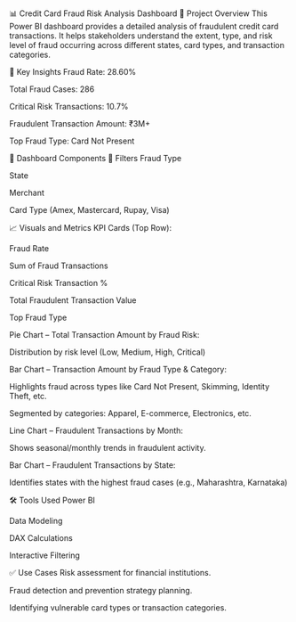 📊 Credit Card Fraud Risk Analysis Dashboard
📁 Project Overview
This Power BI dashboard provides a detailed analysis of fraudulent credit card transactions. It helps stakeholders understand the extent, type, and risk level of fraud occurring across different states, card types, and transaction categories.

🧠 Key Insights
Fraud Rate: 28.60%

Total Fraud Cases: 286

Critical Risk Transactions: 10.7%

Fraudulent Transaction Amount: ₹3M+

Top Fraud Type: Card Not Present

📌 Dashboard Components
🔘 Filters
Fraud Type

State

Merchant

Card Type (Amex, Mastercard, Rupay, Visa)

📈 Visuals and Metrics
KPI Cards (Top Row):

Fraud Rate

Sum of Fraud Transactions

Critical Risk Transaction %

Total Fraudulent Transaction Value

Top Fraud Type

Pie Chart – Total Transaction Amount by Fraud Risk:

Distribution by risk level (Low, Medium, High, Critical)

Bar Chart – Transaction Amount by Fraud Type & Category:

Highlights fraud across types like Card Not Present, Skimming, Identity Theft, etc.

Segmented by categories: Apparel, E-commerce, Electronics, etc.

Line Chart – Fraudulent Transactions by Month:

Shows seasonal/monthly trends in fraudulent activity.

Bar Chart – Fraudulent Transactions by State:

Identifies states with the highest fraud cases (e.g., Maharashtra, Karnataka)

🛠 Tools Used
Power BI

Data Modeling

DAX Calculations

Interactive Filtering

✅ Use Cases
Risk assessment for financial institutions.

Fraud detection and prevention strategy planning.

Identifying vulnerable card types or transaction categories.

